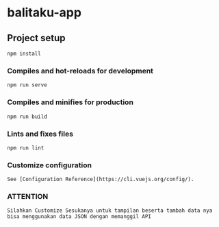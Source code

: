 # balitaku-app

## Project setup
```
npm install
```

### Compiles and hot-reloads for development
```
npm run serve
```

### Compiles and minifies for production
```
npm run build
```

### Lints and fixes files
```
npm run lint
```

### Customize configuration
```
See [Configuration Reference](https://cli.vuejs.org/config/).
```

### ATTENTION
```
Silahkan Customize Sesukanya untuk tampilan beserta tambah data nya bisa menggunakan data JSON dengan memanggil API
```

